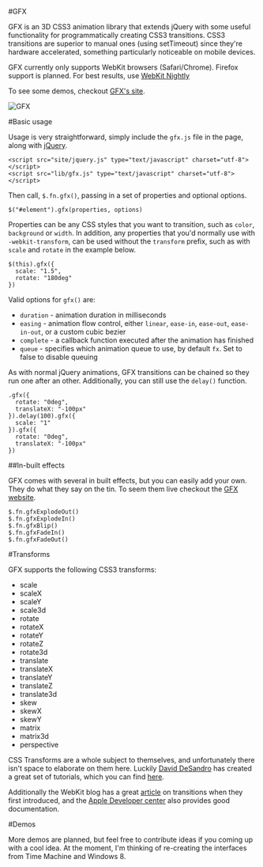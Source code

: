 #GFX

GFX is an 3D CSS3 animation library that extends jQuery with some useful functionality for programmatically creating CSS3 transitions. CSS3 transitions are superior to manual ones (using setTimeout) since they're hardware accelerated, something particularly noticeable on mobile devices.

GFX currently only supports WebKit browsers (Safari/Chrome). Firefox support is planned. For best results, use [WebKit Nightly](http://nightly.webkit.org/)

To see some demos, checkout [GFX's site](http://maccman.github.com/gfx/).

![GFX](https://lh4.googleusercontent.com/-LLsYFy2fsDU/TfWLdsroWuI/AAAAAAAABPY/xZSnjX2EEQQ/s640/Screen%252520shot%2525202011-06-12%252520at%25252020.58.58.png)

#Basic usage

Usage is very straightforward, simply include the `gfx.js` file in the page, along with [jQuery](http://jquery.com).

    <script src="site/jquery.js" type="text/javascript" charset="utf-8"></script>
    <script src="lib/gfx.js" type="text/javascript" charset="utf-8"></script>

Then call, `$.fn.gfx()`, passing in a set of properties and optional options.

    $("#element").gfx(properties, options)

Properties can be any CSS styles that you want to transition, such as `color`, `background` or `width`. In addition, any properties that you'd normally use with `-webkit-transform`, can be used without the `transform` prefix, such as with `scale` and `rotate` in the example below.

    $(this).gfx({
      scale: "1.5",
      rotate: "180deg"
    })

Valid options for `gfx()` are:

* `duration` - animation duration in milliseconds
* `easing` - animation flow control, either `linear`, `ease-in`, `ease-out`, `ease-in-out`, or a custom cubic bezier
* `complete` - a callback function executed after the animation has finished
* `queue` - specifies which animation queue to use, by default `fx`. Set to false to disable queuing

As with normal jQuery animations, GFX transitions can be chained so they run one after an other. Additionally, you can still use the `delay()` function.

    .gfx({
      rotate: "0deg",
      translateX: "-100px"
    }).delay(100).gfx({
      scale: "1"
    }).gfx({
      rotate: "0deg",
      translateX: "-100px"
    })

##In-built effects

GFX comes with several in built effects, but you can easily add your own. They do what they say on the tin. To seem them live checkout the [GFX website](http://maccman.github.com/gfx/).

    $.fn.gfxExplodeOut()
    $.fn.gfxExplodeIn()
    $.fn.gfxBlip()
    $.fn.gfxFadeIn()
    $.fn.gfxFadeOut()

#Transforms

GFX supports the following CSS3 transforms:

* scale
* scaleX
* scaleY
* scale3d
* rotate
* rotateX
* rotateY
* rotateZ
* rotate3d
* translate
* translateX
* translateY
* translateZ
* translate3d
* skew
* skewX
* skewY
* matrix
* matrix3d
* perspective

CSS Transforms are a whole subject to themselves, and unfortunately there isn't space to elaborate on them here. Luckily [David DeSandro](http://desandro.com/) has created a great set of tutorials, which you can find [here](http://desandro.github.com/3dtransforms/).

Additionally the WebKit blog has a great [article](http://www.webkit.org/blog/386/3d-transforms/) on transitions when they first introduced, and the [Apple Developer center](http://developer.apple.com/library/safari/#documentation/InternetWeb/Conceptual/SafariVisualEffectsProgGuide/Transforms/Transforms.html) also provides good documentation.

#Demos

More demos are planned, but feel free to contribute ideas if you coming up with a cool idea. At the moment, I'm thinking of re-creating the interfaces from Time Machine and Windows 8.